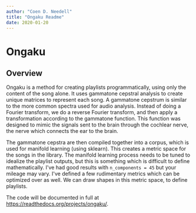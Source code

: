```yaml
---
author: "Coen D. Needell"
title: "Ongaku Readme"
date: 2020-01-20
---
```


# Ongaku

## Overview

Ongaku is a method for creating playlists programmatically, using only the content of the song alone. It uses gammatone cepstral analysis to create unique matrices to represent each song. A gammatone cepstrum is similar to the more common spectra used for audio analysis. Instead of doing a Fourier transform, we do a reverse Fourier transform, and then apply a transformation according to the gammatone function. This function was designed to mimic the signals sent to the brain through the cochlear nerve, the nerve which connects the ear to the brain.  

The gammatone cepstra are then compiled together into a corpus, which is used for manifold learning (using sklearn). This creates a metric space for the songs in the library. The manifold learning process needs to be tuned to idealize the playlist outputs, but this is something which is difficult to define mathematically. I've had good results with `n_components = 45` but your mileage may vary. I've defined a few rudimentary metrics which can be optimized over as well. We can draw shapes in this metric space, to define playlists.

The code will be documented in full at https://readthedocs.org/projects/ongaku/.
